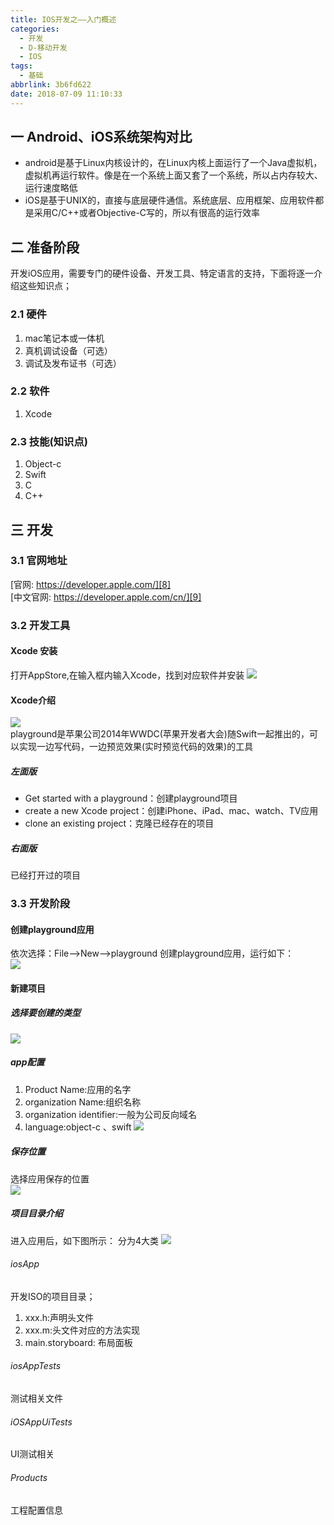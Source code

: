 ```yaml
---
title: IOS开发之——入门概述
categories:
  - 开发
  - D-移动开发
  - IOS
tags:
  - 基础
abbrlink: 3b6fd622
date: 2018-07-09 11:10:33
---
```

## 一 Android、iOS系统架构对比
- android是基于Linux内核设计的，在Linux内核上面运行了一个Java虚拟机，虚拟机再运行软件。像是在一个系统上面又套了一个系统，所以占内存较大、运行速度略低
- iOS是基于UNIX的，直接与底层硬件通信。系统底层、应用框架、应用软件都是采用C/C++或者Objective-C写的，所以有很高的运行效率

<!--more-->


## 二 准备阶段
开发iOS应用，需要专门的硬件设备、开发工具、特定语言的支持，下面将逐一介绍这些知识点；

### 2.1 硬件
1. mac笔记本或一体机
2. 真机调试设备（可选）
3. 调试及发布证书（可选）

### 2.2  软件
1. Xcode

### 2.3  技能(知识点)
1. Object-c
2. Swift
3. C
4. C++

##  三 开发
###  3.1 官网地址
[官网: https://developer.apple.com/][8]   
[中文官网: https://developer.apple.com/cn/][9]

### 3.2 开发工具
#### Xcode 安装
打开AppStore,在输入框内输入Xcode，找到对应软件并安装
![][1]

#### Xcode介绍
![][2]  
playground是苹果公司2014年WWDC(苹果开发者大会)随Swift一起推出的，可以实现一边写代码，一边预览效果(实时预览代码的效果)的工具

##### 左面版

* Get started with a playground：创建playground项目
* create a new Xcode project：创建iPhone、iPad、mac、watch、TV应用
* clone an existing project：克隆已经存在的项目

##### 右面版
已经打开过的项目

### 3.3 开发阶段

#### 创建playground应用
依次选择：File——>New——>playground 创建playground应用，运行如下：  
![][3]  

#### 新建项目
##### 选择要创建的类型
![][4]  

##### app配置
1. Product Name:应用的名字
2. organization Name:组织名称
3. organization identifier:一般为公司反向域名
4. language:object-c 、swift
![][5]

##### 保存位置
选择应用保存的位置  
![][6] 

##### 项目目录介绍
进入应用后，如下图所示： 分为4大类 
![][7]

###### iosApp
开发ISO的项目目录；  

1. xxx.h:声明头文件
2. xxx.m:头文件对应的方法实现
3. main.storyboard: 布局面板

###### iosAppTests
测试相关文件
###### iOSAppUiTests
UI测试相关
###### Products
工程配置信息



[1]: https://cdn.staticaly.com/gh/PGzxc/CDN/master/blog-image/ios-xcode-search.png
[2]: https://cdn.staticaly.com/gh/PGzxc/CDN/master/blog-image/ios-xcode-main.png
[3]: https://cdn.staticaly.com/gh/PGzxc/CDN/master/blog-image/ios-playground-create.png
[4]: https://cdn.staticaly.com/gh/PGzxc/CDN/master/blog-image/ios-single-view.png
[5]: https://cdn.staticaly.com/gh/PGzxc/CDN/master/blog-image/icon-project-config.png
[6]: https://cdn.staticaly.com/gh/PGzxc/CDN/master/blog-image/ios-app-create-position.png
[7]: https://cdn.staticaly.com/gh/PGzxc/CDN/master/blog-image/ios-project-iosapp.png

[8]: https://developer.apple.com/
[9]: https://developer.apple.com/cn/